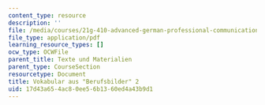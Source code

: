 ```yaml
---
content_type: resource
description: ''
file: /media/courses/21g-410-advanced-german-professional-communication-spring-2017/17d43a654ac80ee56b1360ed4a43b9d1_21G_410s17_W07_M19.pdf
file_type: application/pdf
learning_resource_types: []
ocw_type: OCWFile
parent_title: Texte und Materialien
parent_type: CourseSection
resourcetype: Document
title: Vokabular aus "Berufsbilder" 2
uid: 17d43a65-4ac8-0ee5-6b13-60ed4a43b9d1
---
```

